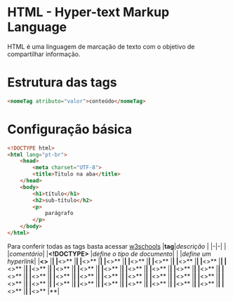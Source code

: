 # HTML - Hyper-text Markup Language
HTML é uma linguagem de marcação de texto com o objetivo de compartilhar informação.

# Estrutura das tags
```html
<nomeTag atributo="valor">conteúdo</nomeTag>
```

# Configuração básica
```html
<!DOCTYPE html>
<html lang="pt-br">
    <head>
        <meta charset="UTF-8">
        <title>Título na aba</title>
    </head>
    <body>
        <h1>título</h1>
        <h2>sub-título</h2>
        <p>
            parágrafo
        </p>
    </body>
</html>
```

Para conferir todas as tags basta acessar [w3schools](https://www.w3schools.com/TAGS/default.ASP)
|**tag**|*descrição* |
|-|-|
|**<!--..-->** |*comentário*|
|**<!DOCTYPE>** |*define o tipo de documento*|
|**<a>** |*define um hyperlink*|
|**<>** |**|
|**<>** |**|
|**<>** |**|
|**<>** |**|
|**<>** |**|
|**<>** |**|
|**<>** |**|
|**<>** |**|
|**<>** |**|
|**<>** |**|
|**<>** |**|
|**<>** |**|
|**<>** |**|
|**<>** |**|
|**<>** |**|
|**<>** |**|
|**<>** |**|
|**<>** |**|
|**<>** |**|
|**<>** |**|
|**<>** |**|
|**<>** |**|
|**<>** |**|
|**<>** |**|
|**<>** |**|
|**<>** |**|
|**<>** |**|
|**<>** |**|
|**<>** |**|
|**<>** |**|
|**<>** |**|
|**<>** |**|
|**<>** |**|
|**<>** |**|
|**<>** |**|
|**<>** |**|
|**<>** |**|